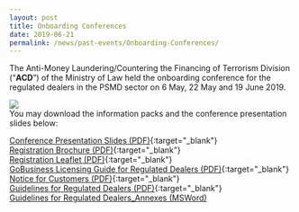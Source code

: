 ```yaml
---
layout: post
title: Onboarding Conferences
date: 2019-06-21
permalink: /news/past-events/Onboarding-Conferences/
---
```


The Anti-Money Laundering/Countering the Financing of Terrorism Division (“**ACD**”) of the Ministry of Law held the onboarding conference for the regulated dealers in the PSMD sector on 6 May, 22 May and 19 June 2019.

<a href="/images/6MayOnboardingConferenceEDM_Finalv2.pdf"><img src="/images/6MayOnboardingConferenceEDM_Finalv2.png"></a>
<br>You may download the information packs and the conference presentation slides below:

[Conference Presentation Slides (PDF)](/images/OBC_Slides_20200219.pdf){:target="_blank"}<br>
[Registration Brochure (PDF)](/images/Registration%20brochure%20for%20Regulated%20Dealers.pdf){:target="_blank"}<br>
[Registration Leaflet (PDF)](/images/Registration%20Leaflet_20190701_V04Final.pdf){:target="_blank"}<br>
[GoBusiness Licensing Guide for Regulated Dealers (PDF)](/images/GoBusiness%20Licensing%20Guide%20for%20Regulated%20Dealers_ACD_20191127.pdf){:target="_blank"}<br>
[Notice for Customers (PDF)](/notice-for-customers/){:target="_blank"}<br>
[Guidelines for Regulated Dealers (PDF)](/images/Guidelines%20for%20regulated%20dealers_20190828_V1.1Final.pdf){:target="_blank"}<br>
[Guidelines for Regulated Dealers_Annexes (MSWord)](/images/Guidelines%20for%20regulated%20dealers_Annexes_20190828_V1.1Final.docx)<br>
